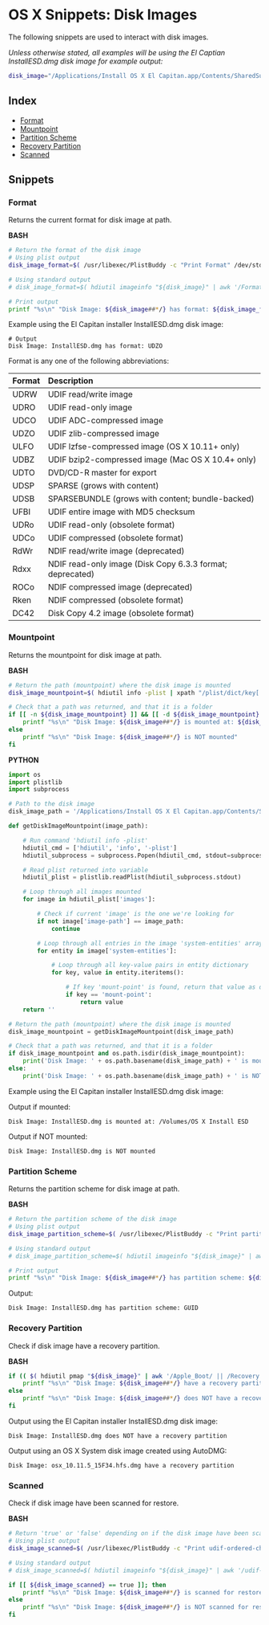 # OS X Snippets: Disk Images 

The following snippets are used to interact with disk images.

_Unless otherwise stated, all examples will be using the El Captian InstallESD.dmg disk image for example output:_

```bash
disk_image="/Applications/Install OS X El Capitan.app/Contents/SharedSupport/InstallESD.dmg"
```

## Index

* [Format](https://github.com/erikberglund/Scripts/blob/master/snippets/osx_diskimages.md#format)
* [Mountpoint](https://github.com/erikberglund/Scripts/blob/master/snippets/osx_diskimages.md#mountpoint)
* [Partition Scheme](https://github.com/erikberglund/Scripts/blob/master/snippets/osx_diskimages.md#partition-scheme)
* [Recovery Partition](https://github.com/erikberglund/Scripts/blob/master/snippets/osx_diskimages.md#recovery-partition)
* [Scanned](https://github.com/erikberglund/Scripts/blob/master/snippets/osx_diskimages.md#scanned)

## Snippets

### Format

Returns the current format for disk image at path.

**BASH**
```bash
# Return the format of the disk image
# Using plist output
disk_image_format=$( /usr/libexec/PlistBuddy -c "Print Format" /dev/stdin <<< $( hdiutil imageinfo "${disk_image}" -plist ) )

# Using standard output
# disk_image_format=$( hdiutil imageinfo "${disk_image}" | awk '/Format:/ { print $NF }' )

# Print output
printf "%s\n" "Disk Image: ${disk_image##*/} has format: ${disk_image_format}"
```

Example using the El Capitan installer InstallESD.dmg disk image:

```
# Output
Disk Image: InstallESD.dmg has format: UDZO
```

Format is any one of the following abbreviations:

| Format | Description           |
|:-------|:----------------------|
| UDRW   | UDIF read/write image |
| UDRO   | UDIF read-only image |
| UDCO   | UDIF ADC-compressed image |
| UDZO   | UDIF zlib-compressed image |
| ULFO   | UDIF lzfse-compressed image (OS X 10.11+ only) |
| UDBZ   | UDIF bzip2-compressed image (Mac OS X 10.4+ only) |
| UDTO   | DVD/CD-R master for export |
| UDSP   | SPARSE (grows with content) |
| UDSB   | SPARSEBUNDLE (grows with content; bundle-backed) |
| UFBI   | UDIF entire image with MD5 checksum |
| UDRo   | UDIF read-only (obsolete format) |
| UDCo   | UDIF compressed (obsolete format) |
| RdWr   | NDIF read/write image (deprecated) |
| Rdxx   | NDIF read-only image (Disk Copy 6.3.3 format; deprecated) |
| ROCo   | NDIF compressed image (deprecated) |
| Rken   | NDIF compressed (obsolete format) |
| DC42   | Disk Copy 4.2 image (obsolete format) |

### Mountpoint

Returns the mountpoint for disk image at path.

**BASH**
```bash
# Return the path (mountpoint) where the disk image is mounted
disk_image_mountpoint=$( hdiutil info -plist | xpath "/plist/dict/key[.='images']/following-sibling::array/dict/key[.='image-path']/following-sibling::string[1][contains(., \"${disk_image}\")]/../key[.='system-entities']/following-sibling::array/dict/key[.='mount-point']/following-sibling::string/text()" 2>/dev/null )

# Check that a path was returned, and that it is a folder
if [[ -n ${disk_image_mountpoint} ]] && [[ -d ${disk_image_mountpoint} ]]; then
    printf "%s\n" "Disk Image: ${disk_image##*/} is mounted at: ${disk_image_mountpoint}"
else
    printf "%s\n" "Disk Image: ${disk_image##*/} is NOT mounted"
fi
```

**PYTHON**
```python
import os
import plistlib
import subprocess

# Path to the disk image
disk_image_path = '/Applications/Install OS X El Capitan.app/Contents/SharedSupport/InstallESD.dmg'

def getDiskImageMountpoint(image_path):

	# Run command 'hdiutil info -plist'
	hdiutil_cmd = ['hdiutil', 'info', '-plist']
	hdiutil_subprocess = subprocess.Popen(hdiutil_cmd, stdout=subprocess.PIPE)

	# Read plist returned into variable
	hdiutil_plist = plistlib.readPlist(hdiutil_subprocess.stdout)

	# Loop through all images mounted
	for image in hdiutil_plist['images']:

		# Check if current 'image' is the one we're looking for
		if not image['image-path'] == image_path:
			continue

		# Loop through all entries in the image 'system-entities' array
		for entity in image['system-entities']:

			# Loop through all key-value pairs in entity dictionary
			for key, value in entity.iteritems():

				# If key 'mount-point' is found, return that value as disk image mountpoint
				if key == 'mount-point':
					return value
	return ''

# Return the path (mountpoint) where the disk image is mounted
disk_image_mountpoint = getDiskImageMountpoint(disk_image_path)

# Check that a path was returned, and that it is a folder
if disk_image_mountpoint and os.path.isdir(disk_image_mountpoint):
	print('Disk Image: ' + os.path.basename(disk_image_path) + ' is mounted at: ' + disk_image_mountpoint)
else:
	print('Disk Image: ' + os.path.basename(disk_image_path) + ' is NOT mounted')
```

Example using the El Capitan installer InstallESD.dmg disk image:

Output if mounted:
```console
Disk Image: InstallESD.dmg is mounted at: /Volumes/OS X Install ESD
```

Output if NOT mounted:
```console
Disk Image: InstallESD.dmg is NOT mounted
```

### Partition Scheme

Returns the partition scheme for disk image at path.

**BASH**
```bash
# Return the partition scheme of the disk image
# Using plist output
disk_image_partition_scheme=$( /usr/libexec/PlistBuddy -c "Print partitions:partition-scheme" /dev/stdin <<< $( hdiutil imageinfo "${disk_image}" -plist ) )

# Using standard output
# disk_image_partition_scheme=$( hdiutil imageinfo "${disk_image}" | awk '/partition-scheme:/ { print $NF }' )

# Print output
printf "%s\n" "Disk Image: ${disk_image##*/} has partition scheme: ${disk_image_partition_scheme}"
```

Output:

```console
Disk Image: InstallESD.dmg has partition scheme: GUID
```

### Recovery Partition

Check if disk image have a recovery partition.

**BASH**
```bash
if (( $( hdiutil pmap "${disk_image}" | awk '/Apple_Boot/ || /Recovery HD/ { print 1 }' ) )); then
    printf "%s\n" "Disk Image: ${disk_image##*/} have a recovery partition"
else
    printf "%s\n" "Disk Image: ${disk_image##*/} does NOT have a recovery partition"
fi
```

Output using the El Capitan installer InstallESD.dmg disk image:

```console
Disk Image: InstallESD.dmg does NOT have a recovery partition
```

Output using an OS X System disk image created using AutoDMG:

```console
Disk Image: osx_10.11.5_15F34.hfs.dmg have a recovery partition
```
### Scanned

Check if disk image have been scanned for restore.

**BASH**
```bash
# Return 'true' or 'false' depending on if the disk image have been scanned for restore
# Using plist output
disk_image_scanned=$( /usr/libexec/PlistBuddy -c "Print udif-ordered-chunks" /dev/stdin <<< $( hdiutil imageinfo "${disk_image}" -plist ) )

# Using standard output
# disk_image_scanned=$( hdiutil imageinfo "${disk_image}" | awk '/udif-ordered-chunks/ { print $NF }' )

if [[ ${disk_image_scanned} == true ]]; then
    printf "%s\n" "Disk Image: ${disk_image##*/} is scanned for restore"
else
    printf "%s\n" "Disk Image: ${disk_image##*/} is NOT scanned for restore"
fi
```
